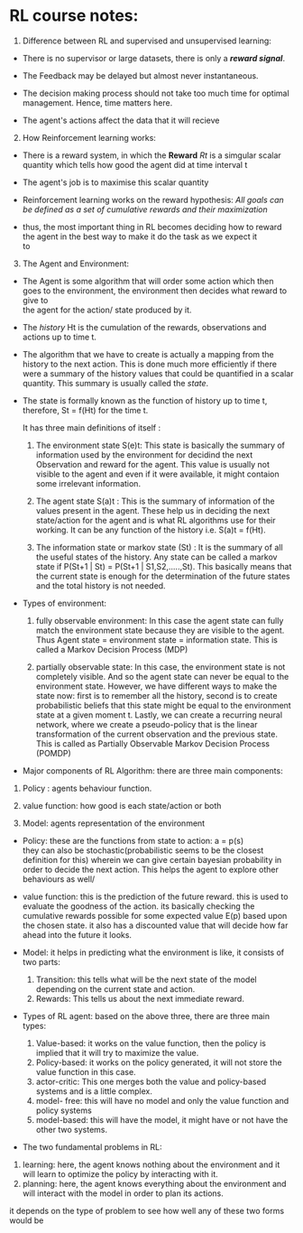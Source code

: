 # RL course notes:  

1. Difference between RL and supervised and unsupervised learning:  

- There is no supervisor or large datasets, there is only a ***reward signal***.  

- The Feedback may be delayed but almost never instantaneous.

- The decision making process should not take too much time for optimal management. Hence, time matters here.

- The agent's actions affect the data that it will recieve

2. How Reinforcement learning works:  

- There is a reward system, in which the **Reward** *Rt* is a simgular scalar quantity which tells how good the agent did at time interval t  

- The agent's job is to maximise this scalar quantity  

- Reinforcement learning works on the reward hypothesis: *All goals can be defined as a set of cumulative rewards and their maximization* 

- thus, the most important thing in RL becomes deciding how to reward the agent in the best way to make it do the task as we expect it  
  to

3. The Agent and Environment:  

- The Agent is some algorithm that will order some action which then goes to the environment, the environment then decides what reward to give to  
  the agent for the action/ state produced by it.

- The *history* Ht is the cumulation of the rewards, observations and actions up to time t.

- The algorithm that we have to create is actually a mapping from the history to the next action. This is done much more efficiently if there  
  were a summary of the history values that could be quantified in a scalar quantity. This summary is usually called the *state*.

- The state is formally known as the function of history up to time t,  
  therefore, St = f(Ht) for the time t.

  It has three main definitions of itself :

  1. The environment state S(e)t: This state is basically the summary of 
  information used by the environment for decidind the next Observation and reward for the agent. This value is usually not visible to the agent and even if it were available, it might contaion some irrelevant information.

  2. The agent state S(a)t : This is the summary of information of the  
  values present in the agent. These help us in deciding the next state/action for the agent and is what RL algorithms use for their working.
  It can be any function of the history i.e. S(a)t = f(Ht).

  3. The information state or markov state (St) : It is the summary of all the useful states of the history.
  Any state can be called a markov state if P(St+1 | St) = P(St+1 | S1,S2,.....,St).
  This basically means that the current state is enough for the determination of the future states and the total history is not needed.

- Types of environment:   
  1. fully observable environment: In this case the agent state can fully match the environment state because they are visible to the agent. Thus Agent state = environment state = information state.
  This is called a Markov Decision Process (MDP)

  2. partially observable state: In this case, the environment state is not completely visible. And so the agent state can never be equal to the environment state. However, we have different ways to make the state now: first is to remember all the history, second is to create probabilistic beliefs that this state might be equal to the environment state at a given moment t. Lastly, we can create a recurring neural network, where we create a pseudo-policy that is the linear transformation of the current observation and the previous state. This is called as Partially Observable Markov Decision Process (POMDP)

- Major components of RL Algorithm: there are three main components:

1. Policy : agents behaviour function.

2. value function: how good is each state/action or both

3. Model: agents representation of the environment

- Policy: these are the functions from state to action: a = p(s)  
  they can also be stochastic(probabilistic seems to be the closest definition for this) wherein we can give certain bayesian probability in order to decide the next action. This helps the agent to explore other behaviours as well/

- value function: this is the prediction of the future reward.
  this is used to evaluate the goodness of the action.
  its basically checking the cumulative rewards possible for some expected value E(p) based upon the chosen state.
  it also has a discounted value that will decide how far ahead into the future it looks.

- Model: it helps in predicting what the environment is like, it consists of two parts:  
  1. Transition: this tells what will be the next state of the model depending on the current state and action.
  2. Rewards: This tells us about the next immediate reward. 

- Types of RL agent: based on the above three, there are three main types:
  1. Value-based: it works on the value function, then the policy is implied that it will try to maximize the value.
  2. Policy-based: it works on the policy generated, it will not store the value function in this case.
  3. actor-critic: This one merges both the value and policy-based systems and is a little complex.
  4. model- free: this will have no model and only the value function and policy systems
  5. model-based: this will have the model, it might have or not have the other two systems.

- The two fundamental problems in RL:
1. learning: here, the agent knows nothing about the environment and it will learn to optimize the policy by interacting with it.
2. planning: here, the agent knows everything about the environment and will interact with the model in order to plan its actions.

it depends on the type of problem to see how well any of these two forms would be   
